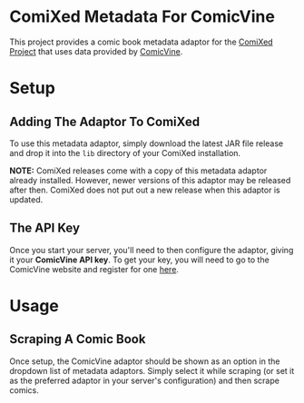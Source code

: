 # ComiXed Metadata For ComicVine

This project provides a comic book metadata adaptor for the
[ComiXed Project](http://www.comixedproject.org) that uses
data provided by [ComicVine](http://comicvine.gamespot.com).


# Setup

## Adding The Adaptor To ComiXed

To use this metadata adaptor, simply download the latest JAR
file release and drop it into the ```lib``` directory of your
ComiXed installation.

**NOTE:** ComiXed releases come with a copy of this metadata
adaptor already installed. However, newer versions of this
adaptor may be released after then. ComiXed does not put out
a new release when this adaptor is updated.


## The API Key

Once you start your server, you'll need to then configure the
adaptor, giving it your **ComicVine API key**. To get your
key, you will need to go to the ComicVine website and
register for one [here](https://comicvine.gamespot.com/api/).

# Usage

## Scraping A Comic Book

Once setup, the ComicVine adaptor should be shown as an option
in the dropdown list of metadata adaptors. Simply select it
while scraping (or set it as the preferred adaptor in your
server's configuration) and then scrape comics.
